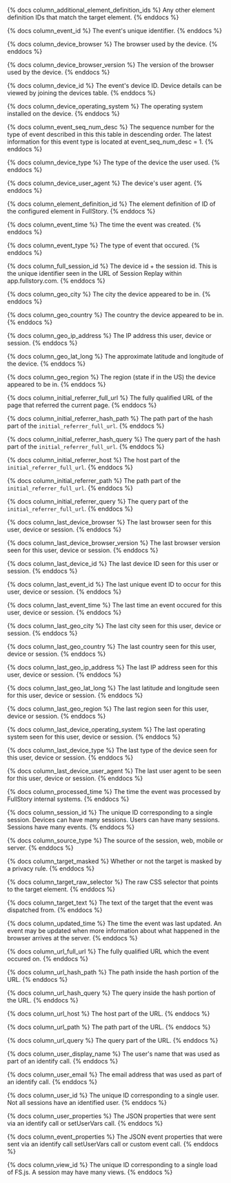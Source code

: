 {% docs column_additional_element_definition_ids %}
Any other element definition IDs that match the target element.
{% enddocs %}

{% docs column_event_id %}
The event's unique identifier.
{% enddocs %}

{% docs column_device_browser %}
The browser used by the device.
{% enddocs %}

{% docs column_device_browser_version %}
The version of the browser used by the device.
{% enddocs %}

{% docs column_device_id %}
The event's device ID. Device details can be viewed by joining the devices table.
{% enddocs %}

{% docs column_device_operating_system %}
The operating system installed on the device.
{% enddocs %}

{% docs column_event_seq_num_desc %}
The sequence number for the type of event described in this this table in descending order. The latest information for this event type is located at event_seq_num_desc = 1.
{% enddocs %}

{% docs column_device_type %}
The type of the device the user used.
{% enddocs %}

{% docs column_device_user_agent %}
The device's user agent.
{% enddocs %}

{% docs column_element_definition_id %}
The element definition of ID of the configured element in FullStory.
{% enddocs %}

{% docs column_event_time %}
The time the event was created.
{% enddocs %}

{% docs column_event_type %}
The type of event that occured.
{% enddocs %}

{% docs column_full_session_id %}
The device id + the session id. This is the unique identifier seen in the URL of Session Replay within app.fullstory.com.
{% enddocs %}

{% docs column_geo_city %}
The city the device appeared to be in.
{% enddocs %}

{% docs column_geo_country %}
The country the device appeared to be in.
{% enddocs %}

{% docs column_geo_ip_address %}
The IP address this user, device or session.
{% enddocs %}

{% docs column_geo_lat_long %}
The approximate latitude and longitude of the device.
{% enddocs %}

{% docs column_geo_region %}
The region (state if in the US) the device appeared to be in.
{% enddocs %}

{% docs column_initial_referrer_full_url %}
The fully qualified URL of the page that referred the current page.
{% enddocs %}

{% docs column_initial_referrer_hash_path %}
The path part of the hash part of the `initial_referrer_full_url`.
{% enddocs %}

{% docs column_initial_referrer_hash_query %}
The query part of the hash part of the `initial_referrer_full_url`.
{% enddocs %}

{% docs column_initial_referrer_host %}
The host part of the `initial_referrer_full_url`.
{% enddocs %}

{% docs column_initial_referrer_path %}
The path part of the `initial_referrer_full_url`.
{% enddocs %}

{% docs column_initial_referrer_query %}
The query part of the `initial_referrer_full_url`.
{% enddocs %}

{% docs column_last_device_browser %}
The last browser seen for this user, device or session.
{% enddocs %}

{% docs column_last_device_browser_version %}
The last browser version seen for this user, device or session.
{% enddocs %}

{% docs column_last_device_id %}
The last device ID seen for this user or session.
{% enddocs %}

{% docs column_last_event_id %}
The last unique event ID to occur for this user, device or session.
{% enddocs %}

{% docs column_last_event_time %}
The last time an event occured for this user, device or session.
{% enddocs %}

{% docs column_last_geo_city %}
The last city seen for this user, device or session.
{% enddocs %}

{% docs column_last_geo_country %}
The last country seen for this user, device or session.
{% enddocs %}

{% docs column_last_geo_ip_address %}
The last IP address seen for this user, device or session.
{% enddocs %}

{% docs column_last_geo_lat_long %}
The last latitude and longitude seen for this user, device or session.
{% enddocs %}

{% docs column_last_geo_region %}
The last region seen for this user, device or session.
{% enddocs %}

{% docs column_last_device_operating_system %}
The last operating system seen for this user, device or session.
{% enddocs %}

{% docs column_last_device_type %}
The last type of the device seen for this user, device or session.
{% enddocs %}

{% docs column_last_device_user_agent %}
The last user agent to be seen for this user, device or session.
{% enddocs %}

{% docs column_processed_time %}
The time the event was processed by FullStory internal systems.
{% enddocs %}

{% docs column_session_id %}
The unique ID corresponding to a single session. Devices can have many sessions. Users can have many sessions. Sessions have many events.
{% enddocs %}

{% docs column_source_type %}
The source of the session, web, mobile or server.
{% enddocs %}

{% docs column_target_masked %}
Whether or not the target is masked by a privacy rule.
{% enddocs %}

{% docs column_target_raw_selector %}
The raw CSS selector that points to the target element.
{% enddocs %}

{% docs column_target_text %}
The text of the target that the event was dispatched from.
{% enddocs %}

{% docs column_updated_time %}
The time the event was last updated. An event may be updated when more information about what happened in the browser arrives at the server.
{% enddocs %}

{% docs column_url_full_url %}
The fully qualified URL which the event occured on.
{% enddocs %}

{% docs column_url_hash_path %}
The path inside the hash portion of the URL.
{% enddocs %}

{% docs column_url_hash_query %}
The query inside the hash portion of the URL.
{% enddocs %}

{% docs column_url_host %}
The host part of the URL.
{% enddocs %}

{% docs column_url_path %}
The path part of the URL.
{% enddocs %}

{% docs column_url_query %}
The query part of the URL.
{% enddocs %}

{% docs column_user_display_name %}
The user's name that was used as part of an identify call.
{% enddocs %}

{% docs column_user_email %}
The email address that was used as part of an identify call.
{% enddocs %}

{% docs column_user_id %}
The unique ID corresponding to a single user. Not all sessions have an identified user.
{% enddocs %}

{% docs column_user_properties %}
The JSON properties that were sent via an identify call or setUserVars call.
{% enddocs %}

{% docs column_event_properties %}
The JSON event properties that were sent via an identify call setUserVars call or custom event call.
{% enddocs %}

{% docs column_view_id %}
The unique ID corresponding to a single load of FS.js. A session may have many views.
{% enddocs %}

